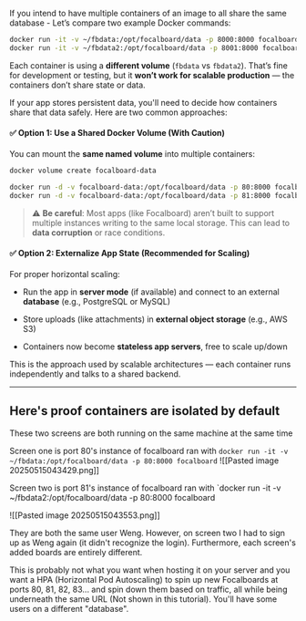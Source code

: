 
If you intend to have multiple containers of an image to all share the same database - Let’s compare two example Docker commands:

```bash
docker run -it -v ~/fbdata:/opt/focalboard/data -p 8000:8000 focalboard
docker run -it -v ~/fbdata2:/opt/focalboard/data -p 8001:8000 focalboard
```

Each container is using a **different volume** (`fbdata` vs `fbdata2`). That’s fine for development or testing, but it **won’t work for scalable production** — the containers don’t share state or data.

If your app stores persistent data, you'll need to decide how containers share that data safely. Here are two common approaches:
#### ✅ Option 1: Use a Shared Docker Volume (With Caution)

You can mount the **same named volume** into multiple containers:

```bash
docker volume create focalboard-data
```

```bash
docker run -d -v focalboard-data:/opt/focalboard/data -p 80:8000 focalboard
docker run -d -v focalboard-data:/opt/focalboard/data -p 81:8000 focalboard
```

> ⚠️ **Be careful**: Most apps (like Focalboard) aren’t built to support multiple instances writing to the same local storage. This can lead to **data corruption** or race conditions.

#### ✅ Option 2: Externalize App State (Recommended for Scaling)

For proper horizontal scaling:

- Run the app in **server mode** (if available) and connect to an external **database** (e.g., PostgreSQL or MySQL)
    
- Store uploads (like attachments) in **external object storage** (e.g., AWS S3)
    
- Containers now become **stateless app servers**, free to scale up/down
    

This is the approach used by scalable architectures — each container runs independently and talks to a shared backend.

---

## Here's proof containers are isolated by default

These two screens are both running on the same machine at the same time

Screen one is port 80's instance of focalboard ran with `docker run -it -v ~/fbdata:/opt/focalboard/data -p 80:8000 focalboard`
![[Pasted image 20250515043429.png]]

Screen two is port 81's instance of focalboard ran with `docker run -it -v ~/fbdata2:/opt/focalboard/data -p 80:8000 focalboard

![[Pasted image 20250515043553.png]]

They are both the same user Weng. However, on screen two I had to sign up as Weng again (it didn't recognize the login). Furthermore, each screen's added boards are entirely different.

This is probably not what you want when hosting it on your server and you want a HPA (Horizontal Pod Autoscaling) to spin up new Focalboards at ports 80, 81, 82, 83... and spin down them based on traffic, all while being underneath the same URL (Not shown in this tutorial). You'll have some users on a different "database".